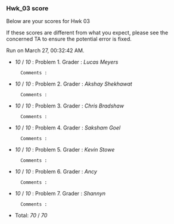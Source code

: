 ### Hwk_03 score

Below are your scores for Hwk 03

If these scores are different from what you expect, please see the concerned TA to ensure the potential error is fixed.

Run on March 27, 00:32:42 AM.

+ _10_ /  _10_ :  Problem 1. Grader :  _Lucas Meyers_ 

		Comments : 



+ _10_ /  _10_ :  Problem 2. Grader :  _Akshay Shekhawat_ 

		Comments : 



+ _10_ /  _10_ :  Problem 3. Grader :  _Chris Bradshaw_ 

		Comments : 



+ _10_ /  _10_ :  Problem 4. Grader :  _Saksham Goel_ 

		Comments : 



+ _10_ /  _10_ :  Problem 5. Grader :  _Kevin Stowe_ 

		Comments : 



+ _10_ /  _10_ :  Problem 6. Grader :  _Ancy_ 

		Comments : 



+ _10_ /  _10_ :  Problem 7. Grader :  _Shannyn_ 

		Comments : 



+ Total: _70_ / _70_ 




